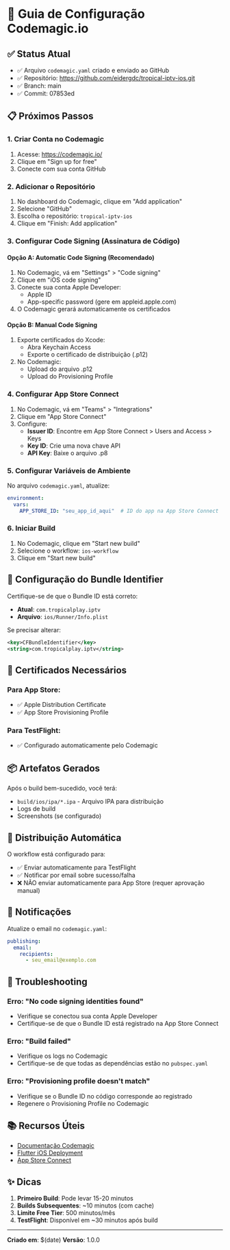 # 🚀 Guia de Configuração Codemagic.io

## ✅ Status Atual
- ✅ Arquivo `codemagic.yaml` criado e enviado ao GitHub
- ✅ Repositório: https://github.com/eidergdc/tropical-iptv-ios.git
- ✅ Branch: main
- ✅ Commit: 07853ed

## 📋 Próximos Passos

### 1. Criar Conta no Codemagic
1. Acesse: https://codemagic.io/
2. Clique em "Sign up for free"
3. Conecte com sua conta GitHub

### 2. Adicionar o Repositório
1. No dashboard do Codemagic, clique em "Add application"
2. Selecione "GitHub"
3. Escolha o repositório: `tropical-iptv-ios`
4. Clique em "Finish: Add application"

### 3. Configurar Code Signing (Assinatura de Código)

#### Opção A: Automatic Code Signing (Recomendado)
1. No Codemagic, vá em "Settings" > "Code signing"
2. Clique em "iOS code signing"
3. Conecte sua conta Apple Developer:
   - Apple ID
   - App-specific password (gere em appleid.apple.com)
4. O Codemagic gerará automaticamente os certificados

#### Opção B: Manual Code Signing
1. Exporte certificados do Xcode:
   - Abra Keychain Access
   - Exporte o certificado de distribuição (.p12)
2. No Codemagic:
   - Upload do arquivo .p12
   - Upload do Provisioning Profile

### 4. Configurar App Store Connect
1. No Codemagic, vá em "Teams" > "Integrations"
2. Clique em "App Store Connect"
3. Configure:
   - **Issuer ID**: Encontre em App Store Connect > Users and Access > Keys
   - **Key ID**: Crie uma nova chave API
   - **API Key**: Baixe o arquivo .p8

### 5. Configurar Variáveis de Ambiente
No arquivo `codemagic.yaml`, atualize:

```yaml
environment:
  vars:
    APP_STORE_ID: "seu_app_id_aqui"  # ID do app na App Store Connect
```

### 6. Iniciar Build
1. No Codemagic, clique em "Start new build"
2. Selecione o workflow: `ios-workflow`
3. Clique em "Start new build"

## 📱 Configuração do Bundle Identifier

Certifique-se de que o Bundle ID está correto:
- **Atual**: `com.tropicalplay.iptv`
- **Arquivo**: `ios/Runner/Info.plist`

Se precisar alterar:
```xml
<key>CFBundleIdentifier</key>
<string>com.tropicalplay.iptv</string>
```

## 🔐 Certificados Necessários

### Para App Store:
- ✅ Apple Distribution Certificate
- ✅ App Store Provisioning Profile

### Para TestFlight:
- ✅ Configurado automaticamente pelo Codemagic

## 📦 Artefatos Gerados

Após o build bem-sucedido, você terá:
- `build/ios/ipa/*.ipa` - Arquivo IPA para distribuição
- Logs de build
- Screenshots (se configurado)

## 🚀 Distribuição Automática

O workflow está configurado para:
- ✅ Enviar automaticamente para TestFlight
- ✅ Notificar por email sobre sucesso/falha
- ❌ NÃO enviar automaticamente para App Store (requer aprovação manual)

## 📧 Notificações

Atualize o email no `codemagic.yaml`:
```yaml
publishing:
  email:
    recipients:
      - seu_email@exemplo.com
```

## 🔧 Troubleshooting

### Erro: "No code signing identities found"
- Verifique se conectou sua conta Apple Developer
- Certifique-se de que o Bundle ID está registrado na App Store Connect

### Erro: "Build failed"
- Verifique os logs no Codemagic
- Certifique-se de que todas as dependências estão no `pubspec.yaml`

### Erro: "Provisioning profile doesn't match"
- Verifique se o Bundle ID no código corresponde ao registrado
- Regenere o Provisioning Profile no Codemagic

## 📚 Recursos Úteis

- [Documentação Codemagic](https://docs.codemagic.io/)
- [Flutter iOS Deployment](https://docs.flutter.dev/deployment/ios)
- [App Store Connect](https://appstoreconnect.apple.com/)

## ✨ Dicas

1. **Primeiro Build**: Pode levar 15-20 minutos
2. **Builds Subsequentes**: ~10 minutos (com cache)
3. **Limite Free Tier**: 500 minutos/mês
4. **TestFlight**: Disponível em ~30 minutos após build

---

**Criado em**: $(date)
**Versão**: 1.0.0
